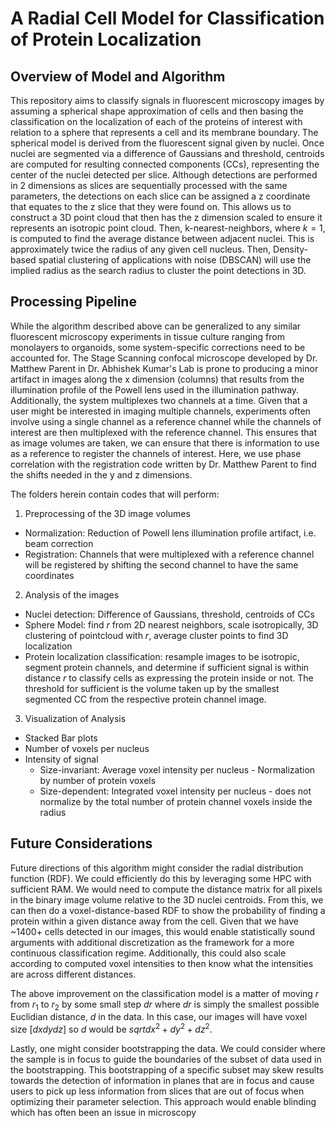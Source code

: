 # A Radial Cell Model for Classification of Protein Localization


## Overview of Model and Algorithm
This repository aims to classify signals in fluorescent microscopy images by assuming a spherical shape approximation of cells and then basing the classification on the localization of each of the proteins of interest with relation to a sphere that represents a cell and its membrane boundary. The spherical model is derived from the fluorescent signal given by nuclei. Once nuclei are segmented via a difference of Gaussians and threshold, centroids are computed for resulting connected components (CCs), representing the center of the nuclei detected per slice. Although detections are performed in 2 dimensions as slices are sequentially processed with the same parameters, the detections on each slice can be assigned a z coordinate that equates to the z slice that they were found on. This allows us to construct a 3D point cloud that then has the z dimension scaled to ensure it represents an isotropic point cloud. Then, k-nearest-neighbors, where $k = 1$, is computed to find the average distance between adjacent nuclei. This is approximately twice the radius of any given cell nucleus. Then, Density-based spatial clustering of applications with noise (DBSCAN) will use the implied radius as the search radius to cluster the point detections in 3D.


## Processing Pipeline
While the algorithm described above can be generalized to any similar fluorescent microscopy experiments in tissue culture ranging from monolayers to organoids, some system-specific corrections need to be accounted for.
The Stage Scanning confocal microscope developed by Dr. Matthew Parent in Dr. Abhishek Kumar's Lab is prone to producing a minor artifact in images along the x dimension (columns) that results from the illumination profile of the Powell lens used in the illumination pathway. Additionally, the system multiplexes two channels at a time. Given that a user might be interested in imaging multiple channels, experiments often involve using a single channel as a reference channel while the channels of interest are then multiplexed with the reference channel. This ensures that as image volumes are taken, we can ensure that there is information to use as a reference to register the channels of interest. Here, we use phase correlation with the registration code written by Dr. Matthew Parent to find the shifts needed in the y and z dimensions.


The folders herein contain codes that will perform:
1. Preprocessing of the 3D image volumes
  * Normalization: Reduction of Powell lens illumination profile artifact, i.e. beam correction
  * Registration: Channels that were multiplexed with a reference channel will be registered by shifting the second channel to have the same coordinates


2. Analysis of the images
  * Nuclei detection: Difference of Gaussians, threshold, centroids of CCs
  * Sphere Model: find *r* from 2D nearest neighbors, scale isotropically, 3D clustering of pointcloud with *r*, average cluster points to find 3D localization
  * Protein localization classification: resample images to be isotropic, segment protein channels, and determine if sufficient signal is within distance *r* to classify cells as expressing the protein inside or not. The threshold for sufficient is the volume taken up by the smallest segmented CC from the respective protein channel image.


3. Visualization of Analysis
  * Stacked Bar plots
  * Number of voxels per nucleus
  * Intensity of signal
    - Size-invariant: Average voxel intensity per nucleus - Normalization by number of protein voxels
    - Size-dependent: Integrated voxel intensity per nucleus - does not normalize by the total number of protein channel voxels inside the radius


## Future Considerations
Future directions of this algorithm might consider the radial distribution function (RDF). We could efficiently do this by leveraging some HPC with sufficient RAM. We would need to compute the distance matrix for all pixels in the binary image volume relative to the 3D nuclei centroids. From this, we can then do a voxel-distance-based RDF to show the probability of finding a protein within a given distance away from the cell. Given that we have ~1400+ cells detected in our images, this would enable statistically sound arguments with additional discretization as the framework for a more continuous classification regime. Additionally, this could also scale according to computed voxel intensities to then know what the intensities are across different distances.

The above improvement on the classification model is a matter of moving *r* from $r_{1}$ to $r_{2}$ by some small step *dr* where *dr* is simply the smallest possible Euclidian distance, *d* in the data. In this case, our images will have voxel size $[dx dy dz]$ so *d* would be $sqrt{dx^2 + dy^2 + dz^2}$.

Lastly, one might consider bootstrapping the data. We could consider where the sample is in focus to guide the boundaries of the subset of data used in the bootstrapping. This bootstrapping of a specific subset may skew results towards the detection of information in planes that are in focus and cause users to pick up less information from slices that are out of focus when optimizing their parameter selection. This approach would enable blinding which has often been an issue in microscopy 
